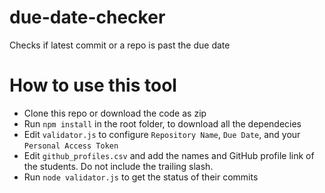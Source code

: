 # due-date-checker
Checks if latest commit or a repo is past the due date

# How to use this tool
- Clone this repo or download the code as zip
- Run `npm install` in the root folder, to download all the dependecies
- Edit `validator.js` to configure `Repository Name`, `Due Date`, and your `Personal Access Token`
- Edit `github_profiles.csv` and add the names and GitHub profile link of the students. Do not include the trailing slash.
- Run `node validator.js` to get the status of their commits
